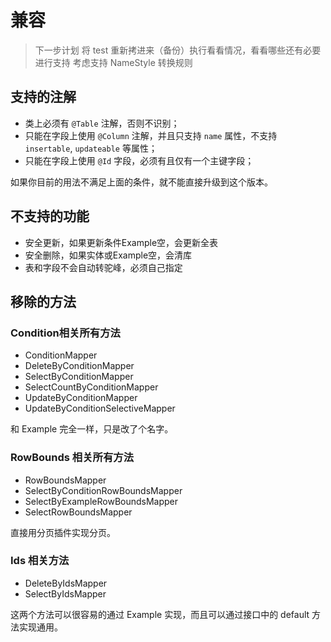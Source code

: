 # 兼容

>下一步计划
>将 test 重新拷进来（备份）执行看看情况，看看哪些还有必要进行支持
>考虑支持 NameStyle 转换规则

## 支持的注解

- 类上必须有 `@Table` 注解，否则不识别；
- 只能在字段上使用 `@Column` 注解，并且只支持 `name` 属性，不支持 `insertable`, `updateable` 等属性；
- 只能在字段上使用 `@Id` 字段，必须有且仅有一个主键字段；

如果你目前的用法不满足上面的条件，就不能直接升级到这个版本。

## 不支持的功能

- 安全更新，如果更新条件Example空，会更新全表
- 安全删除，如果实体或Example空，会清库
- 表和字段不会自动转驼峰，必须自己指定

## 移除的方法

### Condition相关所有方法

- ConditionMapper
- DeleteByConditionMapper
- SelectByConditionMapper
- SelectCountByConditionMapper
- UpdateByConditionMapper
- UpdateByConditionSelectiveMapper

和 Example 完全一样，只是改了个名字。

### RowBounds 相关所有方法

- RowBoundsMapper
- SelectByConditionRowBoundsMapper
- SelectByExampleRowBoundsMapper
- SelectRowBoundsMapper

直接用分页插件实现分页。

### Ids 相关方法

- DeleteByIdsMapper
- SelectByIdsMapper

这两个方法可以很容易的通过 Example 实现，而且可以通过接口中的 default 方法实现通用。